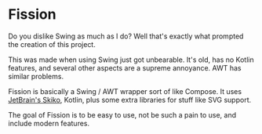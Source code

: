 # Fission
Do you dislike Swing as much as I do? Well that's exactly what prompted the creation of this project.

This was made when using Swing just got unbearable. It's old, has no Kotlin features, and several other aspects are a supreme annoyance. AWT has similar problems.

Fission is basically a Swing / AWT wrapper sort of like Compose. It uses [JetBrain's Skiko](https://github.com/JetBrains/skiko), Kotlin, plus some extra libraries for stuff like SVG support.

The goal of Fission is to be easy to use, not be such a pain to use, and include modern features.




